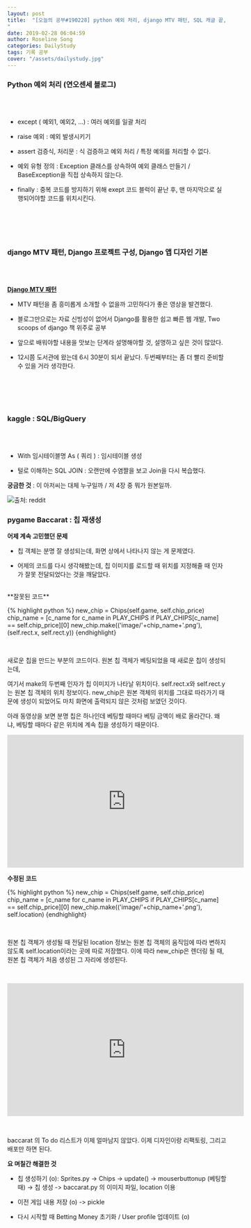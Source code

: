 ```yaml
---
layout: post
title:  "[오늘의 공부#190228] python 예외 처리, django MTV 패턴, SQL 캐글 끝, Baccarat(pygame)
"
date: 2019-02-28 06:04:59
author: Roseline Song
categories: DailyStudy
tags: 기록 공부
cover: "/assets/dailystudy.jpg"
---
```



### Python 예외 처리 (연오센세 블로그)

<br>​​

- except ( 예외1, 예외2, ...) : 여러 예외를 일괄 처리

- raise 예외 : 예외 발생시키기

- assert 검증식, 처리문 : 식 검증하고 예외 처리 / 특정 예외를 처리할 수 없다.

- 예외 유형 정의 : Exception 클래스를 상속하여 예외 클래스 만들기 / BaseException을 직접 상속하지 않는다.

- finally : 중복 코드를 방지하기 위해 exept 코드 블럭이 끝난 후, 맨 마지막으로 실행되어야할 코드를 위치시킨다. 

​

<br>​
​

### django MTV 패턴, Django 프로젝트 구성, Django 앱 디자인 기본 

<br>​​


**[Django MTV 패턴](https://djangohy.github.io/MTV)**

 

- MTV 패턴을 좀 흥미롭게 소개할 수 없을까 고민하다가 좋은 영상을 발견했다.

- 블로그만으로는 자료 신빙성이 없어서 Django를 활용한 쉽고 빠른 웹 개발, Two scoops of django 책 위주로 공부

- 앞으로 배워야할 내용을 맛보는 단계라 설명해야할 것, 설명하고 싶은 것이 많았다.

- 12시쯤 도서관에 왔는데 6시 30분이 되서 끝났다. 두번째부터는 좀 더 빨리 준비할 수 있을 거라 생각한다.

​

<br>​
​

### kaggle : SQL/BigQuery

<br>​

- With 임시테이블명 As ( 쿼리 ) : 임시테이블 생성 

- 털로 이해하는 SQL JOIN : 오랜만에 수염짤을 보고 Join을 다시 복습했다. 

**궁금한 것** : 이 아저씨는 대체 누구일까 / 저 4장 중 뭐가 원본일까. 


<img src="https://postfiles.pstatic.net/MjAxOTAzMDNfMTAy/MDAxNTUxNjE2MzcyOTE2.rV6rqlo1VNRqtTApH8AzAGeBlon6CDLtIabyTSbpvo4g.TyMyxsnMOQiuWJkz46aXnWdL10oGVHON-0lhsyDrMfEg.JPEG.guseod24/beard.jpg?type=w966" title="출처: reddit">


### pygame Baccarat : 칩 재생성

**어제 계속 고민했던 문제**

- 칩 객체는 분명 잘 생성되는데, 화면 상에서 나타나지 않는 게 문제였다. 

- 어제의 코드를 다시 생각해봤는데, 칩 이미지를 로드할 때 위치를 지정해줄 때 인자가 잘못 전달되었다는 것을 깨달았다.

<br>
​
**잘못된 코드**

{% highlight python %}
new_chip = Chips(self.game, self.chip_price)
chip_name = [c_name for c_name in PLAY_CHIPS if PLAY_CHIPS[c_name] == self.chip_price][0] 
new_chip.make(('image/'+chip_name+'.png'), (self.rect.x, self.rect.y))
{endhighlight}

<br>

새로운 칩을 만드는 부분의 코드이다.  원본 칩 객체가 베팅되었을 때 새로운 칩이 생성되는데, 

여기서 make의 두번째 인자가 칩 이미지가 나타날 위치이다. self.rect.x와 self.rect.y 는 원본 칩 객체의 위치 정보이다. new_chip은 원본 객체의 위치를 그대로 따라가기 때문에 생성이 되었어도 마치 화면에 출력되지 않은 것처럼 보였던 것이다. 

아래 동영상을 보면 분명 칩은 하나인데 베팅할 때마다 베팅 금액이 배로 올라간다. 왜냐, 베팅할 때마다 같은 위치에 계속 칩을 생성하기 때문이다.

<iframe width="544" height="306" src="https://serviceapi.nmv.naver.com/flash/convertIframeTag.nhn?vid=2C4920EE40D16AF39F9D185158158FA1F14E&outKey=V123c70bdee972fe9df49021dc9e8493b2099c395fdc0c83f2284021dc9e8493b2099" frameborder="no" scrolling="no" title="NaverVideo" allow="autoplay; gyroscope; accelerometer; encrypted-media" allowfullscreen></iframe>

<br>

**수정된 코드**

{% highlight python %}
new_chip = Chips(self.game, self.chip_price)
chip_name = [c_name for c_name in PLAY_CHIPS if PLAY_CHIPS[c_name] == self.chip_price][0] 
new_chip.make(('image/'+chip_name+'.png'), self.location)
{endhighlight}

<br>

원본 칩 객체가 생성될 때 전달된 location 정보는 원본 칩 객체의 움직임에 따라 변하지 않도록 self.location이라는 곳에 따로 저장했다. 이에 따라 new_chip은 렌더링 될 때, 원본 칩 객체가 처음 생성된 그 자리에 생성된다.

​<br>

<iframe width="544" height="306" src="https://serviceapi.nmv.naver.com/flash/convertIframeTag.nhn?vid=0EF728C6B9B38CF04A30062E833F97B7DA2E&outKey=V129807003db0c57eac85094d0787416655bfbbcd6407ffceb689094d0787416655bf" frameborder="no" scrolling="no" title="NaverVideo" allow="autoplay; gyroscope; accelerometer; encrypted-media" allowfullscreen></iframe>

​<br>


baccarat 의 To do 리스트가 이제 얼마남지 않았다. 이제 디자인이랑 리팩토링, 그리고 배포만 하면 된다. 

**요 며칠간 해결한 것**

- 칩 생성하기 (o): Sprites.py -> Chips -> update() -> mouserbuttonup (베팅할 때) -> 칩 생성 -> baccarat.py 의 이미지 파일, location 이용 

- 이전 게임 내용 저장 (o) -> pickle

- 다시 시작할 때 Betting Money 초기화 / User profile 업데이트 (o)